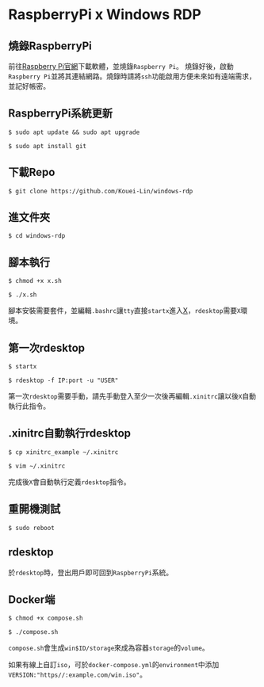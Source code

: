 # RaspberryPi x Windows RDP

## 燒錄RaspberryPi
前往[Raspberry Pi官網](https://www.raspberrypi.com/software/)下載軟體，並燒錄`Raspberry Pi`。
燒錄好後，啟動`Raspberry Pi`並將其連結網路。燒錄時請將`ssh`功能啟用方便未來如有遠端需求，並記好帳密。

## RaspberryPi系統更新
`$ sudo apt update && sudo apt upgrade`

`$ sudo apt install git`

## 下載Repo
`$ git clone https://github.com/Kouei-Lin/windows-rdp`

## 進文件夾
`$ cd windows-rdp`

## 腳本執行
`$ chmod +x x.sh`

`$ ./x.sh`

腳本安裝需要套件，並編輯`.bashrc`讓`tty`直接`startx`進入[X](https://en.wikipedia.org/wiki/X_Window_System)，`rdesktop`需要`X`環境。

## 第一次rdesktop
`$ startx`

`$ rdesktop -f IP:port -u "USER"`

第一次`rdesktop`需要手動，請先手動登入至少一次後再編輯`.xinitrc`讓以後`X`自動執行此指令。

## .xinitrc自動執行rdesktop
`$ cp xinitrc_example ~/.xinitrc`

`$ vim ~/.xinitrc`

完成後`X`會自動執行定義`rdesktop`指令。

## 重開機測試
`$ sudo reboot`

## rdesktop
於`rdesktop`時，登出用戶即可回到`RaspberryPi`系統。

## Docker端
`$ chmod +x compose.sh`

`$ ./compose.sh`

`compose.sh`會生成`win$ID/storage`來成為容器`storage`的`volume`。

如果有線上自訂`iso`，可於`docker-compose.yml`的`environment`中添加`VERSION:"https//:example.com/win.iso"`。
